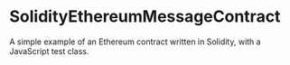 # SolidityEthereumMessageContract

A simple example of an Ethereum contract written in Solidity, with a JavaScript test class.
